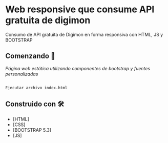 # Web responsive que consume API gratuita de digimon

Consumo de API gratuita de Digimon en forma responsiva con HTML, JS y BOOTSTRAP

## Comenzando 🚀

_Página web estática utilizando componentes de bootstrap y fuentes personalizadas_

```

Ejecutar archivo index.html

```

## Construido con 🛠️

* [HTML]
* [CSS]
* [BOOTSTRAP 5.3]
* [JS]
